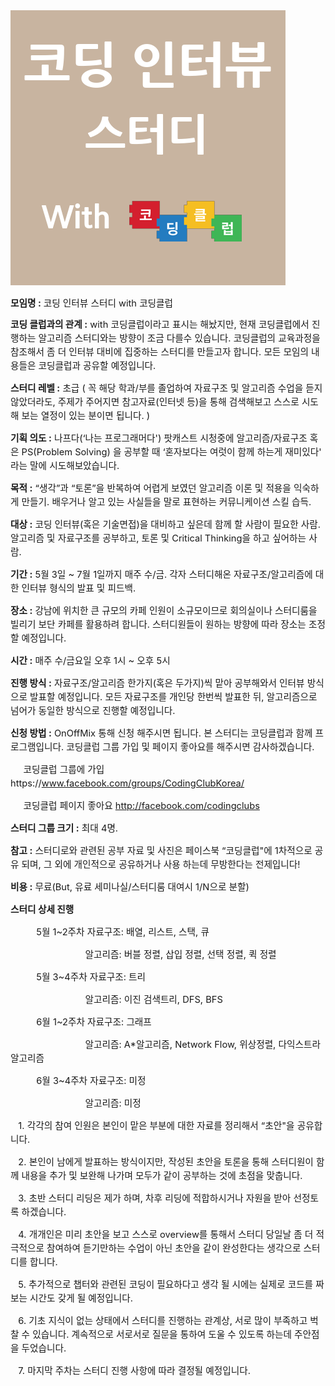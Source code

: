 <html lang="ko">
 <head></head>
 <body>
<img src="./studylogo.png"/>
<p><b><span style="font-size: 11pt;">모임명 :</span></b> <span style="font-size: 11pt;">코딩 인터뷰 스터디 with 코딩클럽</span></p>
<p><span style="line-height: 1.5; font-size: 11pt;"><b>코딩 클럽과의 관계
:</b> with 코딩클럽이라고 표시는 해놨지만, 현재 코딩클럽에서 진행하는 알고리즘 스터디와는 방향이 조금 다를수
있습니다. 코딩클럽의 교육과정을 참조해서 좀 더 인터뷰 대비에 집중하는 스터디를 만들고자 합니다. 모든 모임의 내용들은
코딩클럽과 공유할 예정입니다. &nbsp;</span></p>
<p><span style="line-height: 1.5; font-size: 11pt;"><b>스터디 레벨 :</b>
초급 ( 꼭 해당 학과/부를 졸업하여 자료구조 및 알고리즘 수업을 듣지 않았더라도, 주제가 주어지면 참고자료(인터넷
등)을 통해 검색해보고 스스로 시도해 보는 열정이 있는 분이면 됩니다. )&nbsp;</span></p>
<p><span style="line-height: 1.5; font-size: 11pt;"><b>기획 의도 :</b>
나프다(‘나는 프로그래머다') 팟캐스트 시청중에 알고리즘/자료구조 혹은 PS(Problem Solving) 을 공부할 때
‘혼자보다는 여럿이 함께 하는게 재미있다' 라는 말에 시도해보았습니다.&nbsp;</span></p>
<p><span style="line-height: 1.5; font-size: 11pt;"><b>목적 :</b>
“생각”과 “토론”을 반복하여 어렵게 보였던 알고리즘 이론 및 적용을 익숙하게 만들기. 배우거나 알고 있는 사실들을 말로
표현하는 커뮤니케이션 스킬 습득.&nbsp;</span></p>
<p><span style="line-height: 1.5; font-size: 11pt;"><b>대상 :</b> 코딩
인터뷰(혹은 기술면접)을 대비하고 싶은데 함께 할 사람이 필요한 사람. 알고리즘 및 자료구조를 공부하고, 토론 및
Critical Thinking을 하고 싶어하는 사람.&nbsp;</span></p>
<p><span style="line-height: 1.5; font-size: 11pt;"><b>기간 :</b> 5월
3일 ~ 7월 1일까지 매주 수/금. 각자 스터디해온 자료구조/알고리즘에 대한 인터뷰 형식의 발표 및
피드백.&nbsp;</span></p>
<p><span style="line-height: 1.5; font-size: 11pt;"><b>장소 :</b> 강남에
위치한 큰 규모의 카페 인원이 소규모이므로 회의실이나 스터디룸을 빌리기 보단 카페를 활용하려 합니다. 스터디원들이 원하는
방향에 따라 장소는 조정할 예정입니다.&nbsp;</span></p>
<p><span style="line-height: 1.5; font-size: 11pt;"><b>시간 :</b> 매주
수/금요일 오후 1시 ~ 오후 5시&nbsp;</span></p>
<p><span style="line-height: 1.5; font-size: 11pt;"><b>진행 방식 :</b>
자료구조/알고리즘 한가지(혹은 두가지)씩 맡아 공부해와서 인터뷰 방식으로 발표할 예정입니다. 모든 자료구조를 개인당
한번씩 발표한 뒤, 알고리즘으로 넘어가 동일한 방식으로 진행할 예정입니다.&nbsp;</span></p>
<p><span style="line-height: 1.5; font-size: 11pt;"><b>신청 방법 :</b>
OnOffMix 통해 신청 해주시면 됩니다. 본 스터디는 코딩클럽과 함께 프로그램입니다. 코딩클럽 그룹 가입 및 페이지
좋아요를 해주시면 감사하겠습니다.&nbsp;</span></p>
<p><span style="line-height: 1.5; font-size: 11pt;">&nbsp; &nbsp;
&nbsp;코딩클럽 그룹에 가입 https://<a href="http://www.facebook.com/groups/CodingClubKorea/">www.facebook.com/groups/CodingClubKorea/</a>&nbsp;</span></p>
<p><span style="line-height: 1.5; font-size: 11pt;">&nbsp; &nbsp;
&nbsp;코딩클럽 페이지 좋아요 <a href="http://facebook.com/codingclubs">http://facebook.com/codingclubs</a>&nbsp;</span></p>
<p><span style="line-height: 1.5; font-size: 11pt;"><b>스터디 그룹 크기
:</b> 최대 4명.&nbsp;</span></p>
<p><span style="line-height: 1.5; font-size: 11pt;"><b>참고 :</b>
스터디로와 관련된 공부 자료 및 사진은 페이스북 “코딩클럽"에 1차적으로 공유 되며, 그 외에 개인적으로 공유하거나 사용
하는데 무방한다는 전제입니다!&nbsp;</span></p>
<p><span style="line-height: 1.5; font-size: 11pt;"><b>비용 :</b>
무료(But, 유료 세미나실/스터디룸 대여시 1/N으로 분할)&nbsp;</span></p>
<p><span style="line-height: 1.5; font-size: 11pt;"><b>스터디 상세
진행&nbsp;</b></span></p>
<p><span style="line-height: 1.5; font-size: 11pt;">&nbsp; &nbsp;
&nbsp; &nbsp; &nbsp; 5월 1~2주차 자료구조: 배열, 리스트, 스택, 큐&nbsp;</span></p>
<p><span style="line-height: 1.5; font-size: 11pt;">&nbsp; &nbsp;
&nbsp; &nbsp; &nbsp; &nbsp; &nbsp; &nbsp; &nbsp; &nbsp; &nbsp;
&nbsp; &nbsp; &nbsp; &nbsp;알고리즘: 버블 정렬, 삽입 정렬, 선택 정렬, 퀵
정렬&nbsp;</span></p>
<p><span style="line-height: 1.5; font-size: 11pt;">&nbsp; &nbsp;
&nbsp; &nbsp; &nbsp; 5월 3~4주차 자료구조: 트리&nbsp;</span></p>
<p><span style="line-height: 1.5; font-size: 11pt;">&nbsp; &nbsp;
&nbsp; &nbsp; &nbsp; &nbsp; &nbsp; &nbsp; &nbsp; &nbsp; &nbsp;
&nbsp; &nbsp; &nbsp; &nbsp;알고리즘: 이진 검색트리, DFS, BFS&nbsp;</span></p>
<p><span style="line-height: 1.5; font-size: 11pt;">&nbsp; &nbsp;
&nbsp; &nbsp; &nbsp; 6월 1~2주차 자료구조: 그래프&nbsp;</span></p>
<p><span style="line-height: 1.5; font-size: 11pt;">&nbsp; &nbsp;
&nbsp; &nbsp; &nbsp; &nbsp; &nbsp; &nbsp; &nbsp; &nbsp; &nbsp;
&nbsp; &nbsp; &nbsp; &nbsp;알고리즘: A*알고리즘, Network Flow, 위상정렬, 다익스트라
알고리즘&nbsp;</span></p>
<p><span style="line-height: 1.5; font-size: 11pt;">&nbsp; &nbsp;
&nbsp; &nbsp; &nbsp; 6월 3~4주차 자료구조: 미정&nbsp;</span></p>
<p><span style="line-height: 1.5; font-size: 11pt;">&nbsp; &nbsp;
&nbsp; &nbsp; &nbsp; &nbsp; &nbsp; &nbsp; &nbsp; &nbsp; &nbsp;
&nbsp; &nbsp; &nbsp; &nbsp;알고리즘: 미정&nbsp;</span></p>
<p><span style="line-height: 1.5; font-size: 11pt;">&nbsp; &nbsp;1.
각각의 참여 인원은 본인이 맡은 부분에 대한 자료를 정리해서 “초안"을 공유합니다.&nbsp;</span></p>
<p><span style="line-height: 1.5; font-size: 11pt;">&nbsp; &nbsp;2.
본인이 남에게 발표하는 방식이지만, 작성된 초안을 토론을 통해 스터디원이 함께 내용을 추가 및 보완해 나가며 모두가 같이
공부하는 것에 초점을 맞춥니다.&nbsp;</span></p>
<p><span style="line-height: 1.5; font-size: 11pt;">&nbsp; &nbsp;3.
초반 스터디 리딩은 제가 하며, 차후 리딩에 적합하시거나 자원을 받아 선정토록 하겠습니다.&nbsp;</span></p>
<p><span style="line-height: 1.5; font-size: 11pt;">&nbsp; &nbsp;4.
개개인은 미리 초안을 보고 스스로 overview를 통해서 스터디 당일날 좀 더 적극적으로 참여하여 듣기만하는 수업이
아닌 초안을 같이 완성한다는 생각으로 스터디를 합니다.&nbsp;</span></p>
<p><span style="line-height: 1.5; font-size: 11pt;">&nbsp; &nbsp;5.
추가적으로 챕터와 관련된 코딩이 필요하다고 생각 될 시에는 실제로 코드를 짜보는 시간도 갖게 될
예정입니다.&nbsp;</span></p>
<p><span style="line-height: 1.5; font-size: 11pt;">&nbsp; &nbsp;6.
기초 지식이 없는 상태에서 스터디를 진행하는 관계상, 서로 많이 부족하고 벅찰 수 있습니다. 계속적으로 서로서로 질문을
통하여 도울 수 있도록 하는데 주안점을 두었습니다.&nbsp;</span></p>
<p><span style="line-height: 1.5; font-size: 11pt;">&nbsp; &nbsp;7.
마지막 주차는 스터디 진행 사항에 따라 결정될 예정입니다.</span></p>
</body>
<html>
